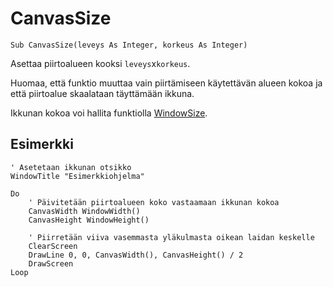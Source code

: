 <!--window-->
CanvasSize
==========

```eppabasic
Sub CanvasSize(leveys As Integer, korkeus As Integer)
```

Asettaa piirtoalueen kooksi `leveys`x`korkeus`.

Huomaa, että funktio muuttaa vain piirtämiseen käytettävän alueen kokoa
ja että piirtoalue skaalataan täyttämään ikkuna.

Ikkunan kokoa voi hallita funktiolla [WindowSize](manual:windowsize).

Esimerkki
----------
```eppabasic
' Asetetaan ikkunan otsikko
WindowTitle "Esimerkkiohjelma"

Do
    ' Päivitetään piirtoalueen koko vastaamaan ikkunan kokoa
    CanvasWidth WindowWidth()
    CanvasHeight WindowHeight()

    ' Piirretään viiva vasemmasta yläkulmasta oikean laidan keskelle
    ClearScreen
    DrawLine 0, 0, CanvasWidth(), CanvasHeight() / 2
    DrawScreen
Loop
```
